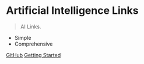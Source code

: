 # Artificial Intelligence Links

> AI Links.

- Simple
- Comprehensive

[GitHub](https://github.com/Easy-PhD/AILinks)
[Getting Started](#AILinks)
